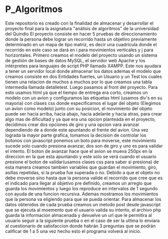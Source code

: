 # P_Algoritmos
Este repositorio es creado con la finalidad de almacenar y desarrollar el proyecto final para la asignatura "análisis de algoritmos" de la universidad del Quindio
El proyecto consiste en hacer 5 pruebas de direccionamiento donde la persona debe lograr un recorrido hasta un objetivo previamente determinado en un mapa de tipo matriz,
es decir una cuadricula donde el recorrido en este caso se dará en i para movimientos verticales y j para horizontales.
Primero creamos el modelo del proyecto usando un sistema de gestión de bases de datos MySQL, el servidor web Apache y los intérpretes para lenguajes
de script PHP llamado XAMPP. Este nos ayudara a tener un servidor local donde almacenar los datos ademas el modelo que creamos consiste en dos Entidades fuertes, un
Usuario y un Test los cuales tienen una relacion de muchos a muchos por lo que creamos una tabla intermedia llamada detalletest. Luego pasamos al front del proyecto.
Para esto usamos html ya que el tiempo de entrega era corto, creamos un modelo con un avion y configuramos las etiquetas html (usamos div's en su mayoria) con clases css
donde especificamos el lugar del objeto (Elegimos un avion como modelo) junto con su posicion, el movimiento del objeto puede ser hacia arriba, hacia abajo, hacia
adelante y hacia atras, para crear algo mas de dificultad y ya que era una opcion planteada en el proyecto, decidimos crear dos opciones de giro y una opcion vara
avanzar dependiendo de a donde este apuntando el frente del avion. Una vez lograda la mayor parte grafica, tomamos la decision de controlar los botonos con javascript
ponemos un boto para moverse, este movimiento sucede solo cuando presiona avanzar, dos son de giro y uno es para validar el intento. El boton de avanzar hace que el 
avion se mueva 250px en la direccion en la que esta apuntando y este solo se verá cuando el usuario presione el boton de validar(usamos clases css para saber si presiona)
de esta manera creamos tambien variables que guardan el movimiento, giro, asillas repetidas, si la prueba fue superada o no. Debido a que el objeto no debe moverse 
sino hasta que la persona valide el recorrido que cree que es el indicado para llegar al objetivo pre definido, creamos un arreglo que guarda los movimientos y luego
los reproduce en intervalos de 1 segundo con ayuda de una funcion recursiva. Ademas mostramos los movimientos que la persona va eligiendo para que se pueda orientar.
Para almacenar los datos obtenidos de cada prueba creamos un metodo post desde javascript que se ejecuta al moemento que el usuario valida su intento, el archivo php
guarda la informacion almacenada y devuelve un url que le permitira al usuario seguir a la siguiente prueba o en el caso de ser la ultima lo enviara al cuestionario
de satisfaccion donde habrán 3 preguntas que se podrán calificar de 1 a 5 una vez hecho esto el programa volverá al inicio.
